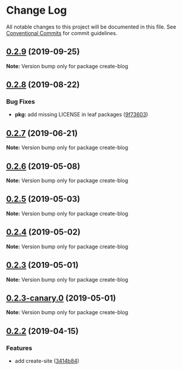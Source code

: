 # Change Log

All notable changes to this project will be documented in this file.
See [Conventional Commits](https://conventionalcommits.org) for commit guidelines.

## [0.2.9](https://github.com/saberland/saber/compare/create-blog@0.2.8...create-blog@0.2.9) (2019-09-25)

**Note:** Version bump only for package create-blog

## [0.2.8](https://github.com/saberland/saber/compare/create-blog@0.2.7...create-blog@0.2.8) (2019-08-22)

### Bug Fixes

- **pkg:** add missing LICENSE in leaf packages ([9f73603](https://github.com/saberland/saber/commit/9f73603))

## [0.2.7](https://github.com/saberland/saber/compare/create-blog@0.2.6...create-blog@0.2.7) (2019-06-21)

**Note:** Version bump only for package create-blog

## [0.2.6](https://github.com/egoist/saber/compare/create-blog@0.2.5...create-blog@0.2.6) (2019-05-08)

**Note:** Version bump only for package create-blog

## [0.2.5](https://github.com/egoist/saber/compare/create-blog@0.2.4...create-blog@0.2.5) (2019-05-03)

**Note:** Version bump only for package create-blog

## [0.2.4](https://github.com/egoist/saber/compare/create-blog@0.2.3...create-blog@0.2.4) (2019-05-02)

**Note:** Version bump only for package create-blog

## [0.2.3](https://github.com/egoist/saber/compare/create-blog@0.2.3-canary.0...create-blog@0.2.3) (2019-05-01)

**Note:** Version bump only for package create-blog

## [0.2.3-canary.0](https://github.com/egoist/saber/compare/create-blog@0.2.2...create-blog@0.2.3-canary.0) (2019-05-01)

**Note:** Version bump only for package create-blog

## [0.2.2](https://github.com/egoist/saber/compare/create-blog@0.2.1...create-blog@0.2.2) (2019-04-15)

### Features

- add create-site ([3414b84](https://github.com/egoist/saber/commit/3414b84))
